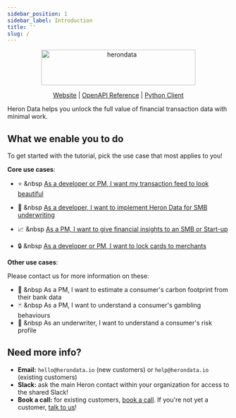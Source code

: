 ```yaml
---
sidebar_position: 1
sidebar_label: Introduction
title: ''
slug: /
---
```


<p align="center">
  <a href="https://www.herondata.io">
    <img width="350" height="80" src='/img/logo.png' alt='herondata' />
  </a>
</p>
<p align="center">
    <a href="https://www.herondata.io" target="_blank" rel="noopener noreferrer">Website</a> | <a href="/api">OpenAPI Reference</a> | <a href="https://pypi.org/project/heron-data/" target="_blank" rel="noopener noreferrer">Python Client</a>
</p>

Heron Data helps you unlock the full value of financial transaction data with minimal work. 

## What we enable you to do

To get started with the tutorial, pick the use case that most applies to you!

**Core use cases**:

- :star: &nbsp [As a developer or PM, I want my transaction feed to look beautiful](use_cases/beautiful_transactions)

- :bank: &nbsp [As a developer, I want to implement Heron Data for SMB underwriting](use_cases/smb_underwriting)

- :chart_with_upwards_trend: &nbsp [As a PM, I want to give financial insights to an SMB or Start-up](use_cases/smb_analytics)

- :lock: &nbsp [As a developer or PM, I want to lock cards to merchants](use_cases/merchant_lock)

**Other use cases**:

Please contact us for more information on these:

- :deciduous_tree: &nbsp As a PM, I want to estimate a consumer's carbon footprint from their bank data
- :black_joker: &nbsp As a PM, I want to understand a consumer's gambling behaviours
- :information_desk_person: &nbsp As an underwriter, I want to understand a consumer's risk profile

## Need more info?

- **Email:** `hello@herondata.io` (new customers) or `help@herondata.io` (existing customers)
- **Slack:** ask the main Heron contact within your organization for access to the shared Slack!
- **Book a call:** for existing customers, [book a call](https://calendly.com/johannes-26). If you're not yet a customer, [talk to us](https://calendly.com/jamieherondata)!
